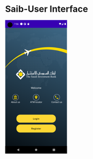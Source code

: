 # Saib-User Interface

<img src="/images/Screenshot_1632577626.png" alt="/images/Screenshot_1632577626.png" width="200"/>
